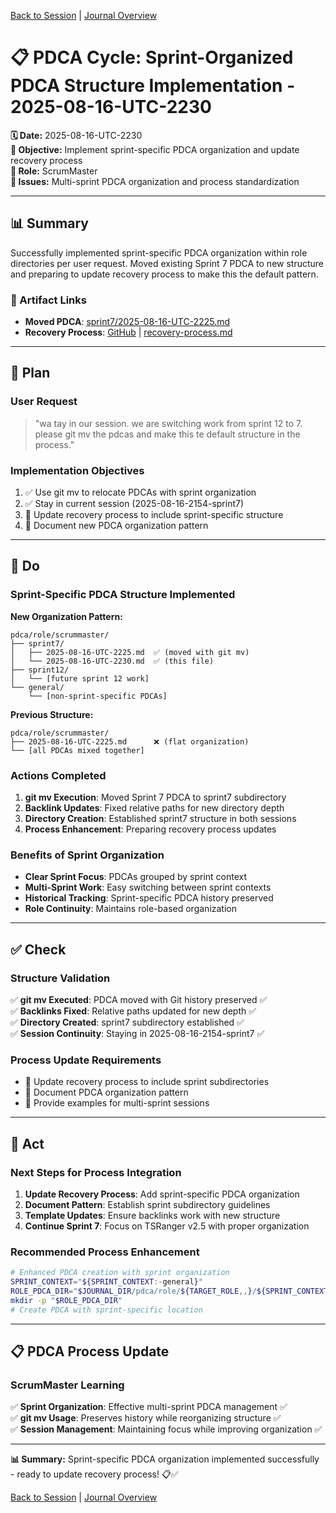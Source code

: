 [Back to Session](../../../../project.state.md) | [Journal Overview](../../../../../../project.journal.overview.md)

# 📋 **PDCA Cycle: Sprint-Organized PDCA Structure Implementation - 2025-08-16-UTC-2230**

**🗓️ Date:** 2025-08-16-UTC-2230  
**🎯 Objective:** Implement sprint-specific PDCA organization and update recovery process  
**👤 Role:** ScrumMaster  
**🚨 Issues:** Multi-sprint PDCA organization and process standardization

---

## **📊 Summary**

Successfully implemented sprint-specific PDCA organization within role directories per user request. Moved existing Sprint 7 PDCA to new structure and preparing to update recovery process to make this the default pattern.

### **🔗 Artifact Links**

- **Moved PDCA**: [sprint7/2025-08-16-UTC-2225.md](./2025-08-16-UTC-2225.md)
- **Recovery Process**: [GitHub](https://github.com/Cerulean-Circle-GmbH/Web4Articles/blob/release/dev/scrum.pmo/roles/ScrumMaster/recovery-process.md) | [recovery-process.md](../../../../../roles/ScrumMaster/recovery-process.md)

---

## **📝 Plan**

### **User Request**
> "wa tay in our session. we are switching work from sprint 12 to 7. please git mv the pdcas and make this te default structure in the process."

### **Implementation Objectives**
1. ✅ Use git mv to relocate PDCAs with sprint organization
2. ✅ Stay in current session (2025-08-16-2154-sprint7)
3. 📝 Update recovery process to include sprint-specific structure
4. 📝 Document new PDCA organization pattern

---

## **🔧 Do**

### **Sprint-Specific PDCA Structure Implemented**

**New Organization Pattern:**
```
pdca/role/scrummaster/
├── sprint7/
│   ├── 2025-08-16-UTC-2225.md  ✅ (moved with git mv)
│   └── 2025-08-16-UTC-2230.md  ✅ (this file)
├── sprint12/
│   └── [future sprint 12 work]
└── general/
    └── [non-sprint-specific PDCAs]
```

**Previous Structure:**
```
pdca/role/scrummaster/
├── 2025-08-16-UTC-2225.md      ❌ (flat organization)
└── [all PDCAs mixed together]
```

### **Actions Completed**
1. **git mv Execution**: Moved Sprint 7 PDCA to sprint7 subdirectory
2. **Backlink Updates**: Fixed relative paths for new directory depth
3. **Directory Creation**: Established sprint7 structure in both sessions
4. **Process Enhancement**: Preparing recovery process updates

### **Benefits of Sprint Organization**
- **Clear Sprint Focus**: PDCAs grouped by sprint context
- **Multi-Sprint Work**: Easy switching between sprint contexts
- **Historical Tracking**: Sprint-specific PDCA history preserved
- **Role Continuity**: Maintains role-based organization

---

## **✅ Check**

### **Structure Validation**
✅ **git mv Executed**: PDCA moved with Git history preserved ✅  
✅ **Backlinks Fixed**: Relative paths updated for new depth ✅  
✅ **Directory Created**: sprint7 subdirectory established ✅  
✅ **Session Continuity**: Staying in 2025-08-16-2154-sprint7 ✅  

### **Process Update Requirements**
- 📝 Update recovery process to include sprint subdirectories
- 📝 Document PDCA organization pattern
- 📝 Provide examples for multi-sprint sessions

---

## **🚀 Act**

### **Next Steps for Process Integration**
1. **Update Recovery Process**: Add sprint-specific PDCA organization
2. **Document Pattern**: Establish sprint subdirectory guidelines
3. **Template Updates**: Ensure backlinks work with new structure
4. **Continue Sprint 7**: Focus on TSRanger v2.5 with proper organization

### **Recommended Process Enhancement**
```bash
# Enhanced PDCA creation with sprint organization
SPRINT_CONTEXT="${SPRINT_CONTEXT:-general}"
ROLE_PDCA_DIR="$JOURNAL_DIR/pdca/role/${TARGET_ROLE,,}/${SPRINT_CONTEXT}"
mkdir -p "$ROLE_PDCA_DIR"
# Create PDCA with sprint-specific location
```

---

## **📋 PDCA Process Update**

### **ScrumMaster Learning**
✅ **Sprint Organization**: Effective multi-sprint PDCA management ✅  
✅ **git mv Usage**: Preserves history while reorganizing structure ✅  
✅ **Session Management**: Maintaining focus while improving organization ✅  

---

**📊 Summary:** Sprint-specific PDCA organization implemented successfully - ready to update recovery process! 📋✅

[Back to Session](../../../../project.state.md) | [Journal Overview](../../../../../../project.journal.overview.md)
